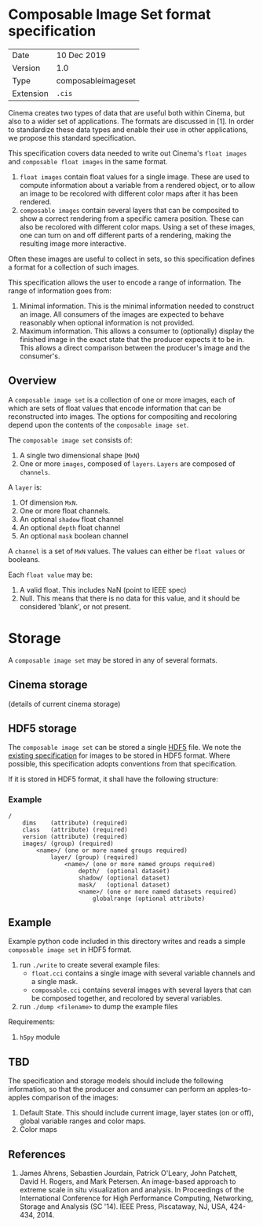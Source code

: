 # Composable Image Set format specification


|  |  |
|--|--|
| Date    | 10 Dec 2019 |
| Version | 1.0 |
| Type    | composableimageset |
| Extension | `.cis` |

Cinema creates two types of data that are useful both within Cinema, but also to a wider set of applications. The formats are discussed in [1]. In order to standardize these data types and enable their use in other applications, we propose this standard specification.

This specification covers data needed to write out Cinema's `float images` and `composable float images` in the same format.

1. `float images` contain float values for a single image. These are used to compute information about a variable from a rendered object, or to allow an image to be recolored with different color maps after it has been rendered. 
1. `composable images` contain several layers that can be composited to show a correct rendering from a specific camera position. These can also be recolored with different color maps. Using a set of these images, one can turn on and off different parts of a rendering, making the resulting image more interactive.

Often these images are useful to collect in sets, so this specification defines a format for a collection of such images.

This specification allows the user to encode a range of information. The range of information goes from:

1. Minimal information. This is the minimal information needed to construct an image. All consumers of the images are expected to behave reasonably when optional information is not provided. 
2. Maximum information. This allows a consumer to (optionally) display the finished image in the exact state that the producer expects it to be in. This allows a direct comparison between the producer's image and the consumer's.

## Overview

A `composable image set` is a collection of one or more images, each of which are sets of float values that encode information that can be reconstructed into images. The options for compositing and recoloring depend upon the contents of the `composable image set`.

The `composable image set` consists of: 

1. A single two dimensional shape (`MxN`)
1. One or more `images`, composed of `layers`. `Layers` are composed of `channels`.

A `layer` is:

1. Of dimension `MxN`.
1. One or more float channels. 
1. An optional `shadow` float channel
1. An optional `depth` float channel
1. An optional `mask` boolean channel

A `channel` is a set of `MxN` values. The values can either be `float values` or booleans. 

Each `float value` may be:

1. A valid float. This includes NaN (point to IEEE spec)
1. Null. This means that there is no data for this value, and it should be considered 'blank', or not present. 

# Storage

A `composable image set` may be stored in any of several formats.

## Cinema storage

(details of current cinema storage)

## HDF5 storage

The `composable image set` can be stored a single [HDF5](https://en.wikipedia.org/wiki/Hierarchical_Data_Format) file. We note the [existing specification](https://support.hdfgroup.org/HDF5/doc/ADGuide/ImageSpec.html) for images to be stored in HDF5 format. Where possible, this specification adopts conventions from that specification. 

If it is stored in HDF5 format, it shall have the following structure:

### Example

```
/
    dims    (attribute) (required)
    class   (attribute) (required)
    version (attribute) (required)
    images/ (group) (required)
        <name>/ (one or more named groups required)
            layer/ (group) (required)
                <name>/ (one or more named groups required)
                    depth/  (optional dataset)
                    shadow/ (optional dataset)
                    mask/   (optional dataset)
                    <name>/ (one or more named datasets required) 
                        globalrange (optional attribute)
```

## Example

Example python code included in this directory writes and reads a simple `composable image set` in HDF5 format.

1. run `./write` to create several example files:
    - `float.cci` contains a single image with several variable channels and a single mask.
    - `composable.cci` contains several images with several layers that can be composed together, and recolored by several variables.  
1. run `./dump <filename>` to dump the example files


Requirements:

1. `h5py` module

## TBD

The specification and storage models should include the following information, so that the producer and consumer can perform an apples-to-apples comparison of the images:

1. Default State. This should include current image, layer states (on or off), global variable ranges and color maps.
2. Color maps

## References

1. James Ahrens, Sebastien Jourdain, Patrick O'Leary, John Patchett, David H. Rogers, and Mark Petersen. An image-based approach to extreme scale in situ visualization and analysis. In Proceedings of the International Conference for High Performance Computing, Networking, Storage and Analysis (SC '14). IEEE Press, Piscataway, NJ, USA, 424-434, 2014.
